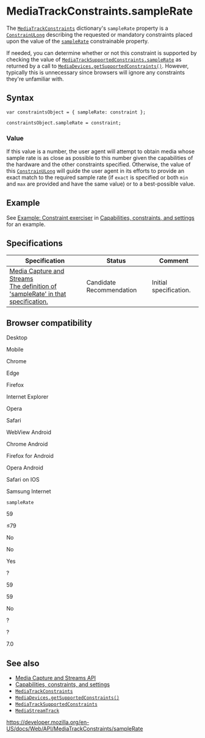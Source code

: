 MediaTrackConstraints.sampleRate
================================

The [`MediaTrackConstraints`](../mediatrackconstraints) dictionary's `sampleRate` property is a [`ConstrainULong`](../constrainulong) describing the requested or mandatory constraints placed upon the value of the [`sampleRate`](../mediatracksettings/samplerate) constrainable property.

If needed, you can determine whether or not this constraint is supported by checking the value of [`MediaTrackSupportedConstraints.sampleRate`](../mediatracksupportedconstraints/samplerate) as returned by a call to [`MediaDevices.getSupportedConstraints()`](../mediadevices/getsupportedconstraints). However, typically this is unnecessary since browsers will ignore any constraints they're unfamiliar with.

Syntax
------

    var constraintsObject = { sampleRate: constraint };

    constraintsObject.sampleRate = constraint;

### Value

If this value is a number, the user agent will attempt to obtain media whose sample rate is as close as possible to this number given the capabilities of the hardware and the other constraints specified. Otherwise, the value of this [`ConstrainULong`](../constrainulong) will guide the user agent in its efforts to provide an exact match to the required sample rate (if `exact` is specified or both `min` and `max` are provided and have the same value) or to a best-possible value.

Example
-------

See [Example: Constraint exerciser](#) in [Capabilities, constraints, and settings](../media_streams_api/constraints) for an example.

Specifications
--------------

<table><thead><tr class="header"><th>Specification</th><th>Status</th><th>Comment</th></tr></thead><tbody><tr class="odd"><td><a href="https://w3c.github.io/mediacapture-main/#dom-mediatrackconstraintset-samplerate">Media Capture and Streams<br />
<span class="small">The definition of 'sampleRate' in that specification.</span></a></td><td><span class="spec-cr">Candidate Recommendation</span></td><td>Initial specification.</td></tr></tbody></table>

Browser compatibility
---------------------

Desktop

Mobile

Chrome

Edge

Firefox

Internet Explorer

Opera

Safari

WebView Android

Chrome Android

Firefox for Android

Opera Android

Safari on IOS

Samsung Internet

`sampleRate`

59

≤79

No

No

Yes

?

59

59

No

?

?

7.0

See also
--------

-   [Media Capture and Streams API](../media_streams_api)
-   [Capabilities, constraints, and settings](../media_streams_api/constraints)
-   [`MediaTrackConstraints`](../mediatrackconstraints)
-   [`MediaDevices.getSupportedConstraints()`](../mediadevices/getsupportedconstraints)
-   [`MediaTrackSupportedConstraints`](../mediatracksupportedconstraints)
-   [`MediaStreamTrack`](../mediastreamtrack)

<a href="https://developer.mozilla.org/en-US/docs/Web/API/MediaTrackConstraints/sampleRate" class="_attribution-link">https://developer.mozilla.org/en-US/docs/Web/API/MediaTrackConstraints/sampleRate</a>
